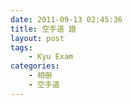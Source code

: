 ```yaml
---
date: 2011-09-13 02:45:36
title: 空手道 證
layout: post
tags:
    - Kyu Exam
categories:
    - 相册
    - 空手道
---
```

